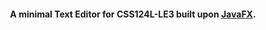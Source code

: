 <h4 align="center">A minimal Text Editor for CSS124L-LE3 built upon <a href="https://openjfx.io" target="_blank">JavaFX</a>.</h4>
